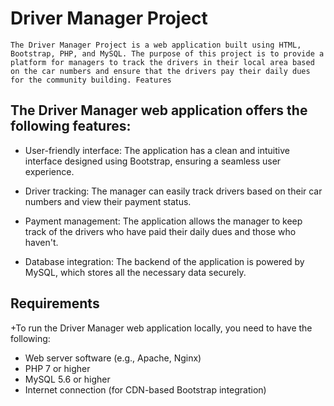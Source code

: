 # Driver Manager Project

`The Driver Manager Project is a web application built using HTML, Bootstrap, PHP, and MySQL. The purpose of this project is to provide a platform for managers to track the drivers in their local area based on the car numbers and ensure that the drivers pay their daily dues for the community building.
Features`

## The Driver Manager web application offers the following features:

+    User-friendly interface: The application has a clean and intuitive interface designed using Bootstrap, ensuring a seamless user experience.

+   Driver tracking: The manager can easily track drivers based on their car numbers and view their payment status.

+    Payment management: The application allows the manager to keep track of the drivers who have paid their daily dues and those who haven't.

+    Database integration: The backend of the application is powered by MySQL, which stores all the necessary data securely.

## Requirements

+To run the Driver Manager web application locally, you need to have the following:

+    Web server software (e.g., Apache, Nginx)
+    PHP 7 or higher
+   MySQL 5.6 or higher
+  Internet connection (for CDN-based Bootstrap integration)
